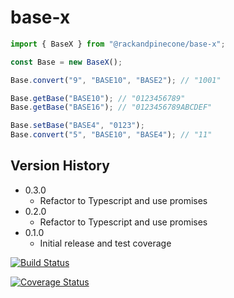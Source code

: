 # base-x

```js
import { BaseX } from "@rackandpinecone/base-x";

const Base = new BaseX();

Base.convert("9", "BASE10", "BASE2"); // "1001"

Base.getBase("BASE10"); // "0123456789"
Base.getBase("BASE16"); // "0123456789ABCDEF"

Base.setBase("BASE4", "0123");
Base.convert("5", "BASE10", "BASE4"); // "11"
```

## Version History

- 0.3.0
  - Refactor to Typescript and use promises
- 0.2.0
  - Refactor to Typescript and use promises
- 0.1.0
  - Initial release and test coverage

[![Build Status](https://travis-ci.org/pinecone-dot-website/base-x.svg?branch=master)](https://travis-ci.org/pinecone-dot-website/base-x)

[![Coverage Status](https://coveralls.io/repos/github/pinecone-dot-website/base-x/badge.svg?branch=master)](https://coveralls.io/github/pinecone-dot-website/base-x?branch=master)
